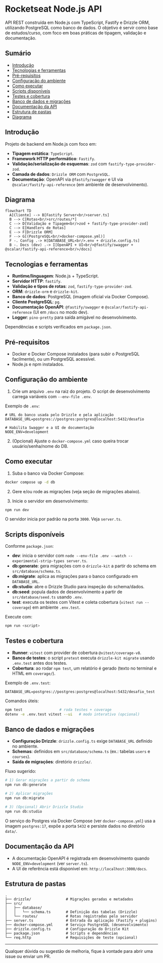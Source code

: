 # Rocketseat Node.js API

API REST construída em Node.js com TypeScript, Fastify e Drizzle ORM, utilizando PostgreSQL como banco de dados. O objetivo é servir como base de estudos/curso, com foco em boas práticas de tipagem, validação e documentação.

## Sumário

- [Introdução](#introdução)
- [Tecnologias e ferramentas](#tecnologias-e-ferramentas)
- [Pré-requisitos](#pré-requisitos)
- [Configuração do ambiente](#configuração-do-ambiente)
- [Como executar](#como-executar)
- [Scripts disponíveis](#scripts-disponíveis)
- [Testes e cobertura](#testes-e-cobertura)
- [Banco de dados e migrações](#banco-de-dados-e-migrações)
- [Documentação da API](#documentação-da-api)
- [Estrutura de pastas](#estrutura-de-pastas)
 - [Diagrama](#diagrama)

## Introdução

Projeto de backend em Node.js com foco em:

- __Tipagem estática__: `TypeScript`.
- __Framework HTTP performático__: `Fastify`.
- __Validação/serialização de esquemas__: `zod` com `fastify-type-provider-zod`.
- __Camada de dados__: `Drizzle ORM` com `PostgreSQL`.
- __Documentação__: OpenAPI via `@fastify/swagger` e UI via `@scalar/fastify-api-reference` (em ambiente de desenvolvimento).

## Diagrama

```mermaid
flowchart TD
  A[Cliente] --> B[Fastify Server<br/>server.ts]
  B --> C[Rotas<br/>src/routes/*]
  C --> D[Validação e Tipagem<br/>zod + fastify-type-provider-zod]
  C --> E[Handlers de Rotas]
  E --> F[Drizzle ORM]
  F --> G[(PostgreSQL<br/>docker-compose.yml)]
  F -. Config .-> H[DATABASE_URL<br/>.env + drizzle.config.ts]
  B -. Docs (dev) .-> I[OpenAPI + UI<br/>@fastify/swagger + @scalar/fastify-api-reference<br/>/docs]
```

## Tecnologias e ferramentas

- __Runtime/linguagem__: Node.js + TypeScript.
- __Servidor HTTP__: `fastify`.
- __Validação e tipos de rotas__: `zod`, `fastify-type-provider-zod`.
- __ORM__: `drizzle-orm` e `drizzle-kit`.
- __Banco de dados__: PostgreSQL (imagem oficial via Docker Compose).
- __Cliente PostgreSQL__: `pg`.
- __Documentação OpenAPI__: `@fastify/swagger` e `@scalar/fastify-api-reference` (UI em `/docs` no modo dev).
- __Logger__: `pino-pretty` para saída amigável no desenvolvimento.

Dependências e scripts verificados em `package.json`.

## Pré-requisitos

- Docker e Docker Compose instalados (para subir o PostgreSQL facilmente), ou um PostgreSQL acessível.
- Node.js e npm instalados.

## Configuração do ambiente

1) Crie um arquivo `.env` na raiz do projeto. O script de desenvolvimento carrega variáveis com `--env-file .env`.

Exemplo de `.env`:

```env
# URL do banco usada pelo Drizzle e pela aplicação
DATABASE_URL=postgres://postgres:postgres@localhost:5432/desafio

# Habilita Swagger e a UI de documentação
NODE_ENV=development
```

2) (Opcional) Ajuste o `docker-compose.yml` caso queira trocar usuário/senha/nome do DB.

## Como executar

1) Suba o banco via Docker Compose:

```bash
docker compose up -d db
```

2) Gere e/ou rode as migrações (veja seção de migrações abaixo).

3) Inicie o servidor em desenvolvimento:

```bash
npm run dev
```

O servidor inicia por padrão na porta `3000`. Veja `server.ts`.

## Scripts disponíveis

Conforme `package.json`:

- __dev__: inicia o servidor com `node --env-file .env --watch --experimental-strip-types server.ts`.
- __db:generate__: gera migrações com o `drizzle-kit` a partir do schema em `src/database/schema.ts`.
- __db:migrate__: aplica as migrações para o banco configurado em `DATABASE_URL`.
- __db:studio__: abre o Drizzle Studio para inspeção do schema/dados.
- __db:seed__: popula dados de desenvolvimento a partir de `src/database/seed.ts` usando `.env`.
- __test__: executa os testes com Vitest e coleta cobertura (`vitest run --coverage`) em ambiente `.env.test`.

Execute com:

```bash
npm run <script>
```

## Testes e cobertura

- __Runner__: `vitest` com provider de cobertura `@vitest/coverage-v8`.
- __Banco de testes__: o script `pretest` executa `drizzle-kit migrate` usando `.env.test` antes dos testes.
- __Cobertura__: ao rodar `npm test`, um relatório é gerado (texto no terminal e HTML em `coverage/`).

Exemplo de `.env.test`:

```env
DATABASE_URL=postgres://postgres:postgres@localhost:5432/desafio_test
```

Comandos úteis:

```bash
npm test                 # roda testes + coverage
dotenv -e .env.test vitest --ui   # modo interativo (opcional)
```

## Banco de dados e migrações

- __Configuração Drizzle__: `drizzle.config.ts` exige `DATABASE_URL` definido no ambiente.
- __Schemas__: definidos em `src/database/schema.ts` (ex.: tabelas `users` e `courses`).
- __Saída de migrações__: diretório `drizzle/`.

Fluxo sugerido:

```bash
# 1) Gerar migrações a partir do schema
npm run db:generate

# 2) Aplicar migrações
npm run db:migrate

# 3) (Opcional) Abrir Drizzle Studio
npm run db:studio
```

O serviço do Postgres via Docker Compose (ver `docker-compose.yml`) usa a imagem `postgres:17`, expõe a porta `5432` e persiste dados no diretório `data/`.

## Documentação da API

- A documentação OpenAPI é registrada em desenvolvimento quando `NODE_ENV=development` (ver `server.ts`).
- A UI de referência está disponível em: `http://localhost:3000/docs`.

## Estrutura de pastas

```
.
├── drizzle/                # Migrações geradas e metadados
├── src/
│   ├── database/
│   │   └── schema.ts       # Definição das tabelas (Drizzle)
│   └── routes/             # Rotas registradas pelo servidor
├── server.ts               # Entrada da aplicação (Fastify + plugins)
├── docker-compose.yml      # Serviço PostgreSQL (desenvolvimento)
├── drizzle.config.ts       # Configuração do Drizzle Kit
├── package.json            # Scripts e dependências
└── req.http                # Requisições de teste (opcional)
```

---

Qualquer dúvida ou sugestão de melhoria, fique à vontade para abrir uma issue ou enviar um PR.